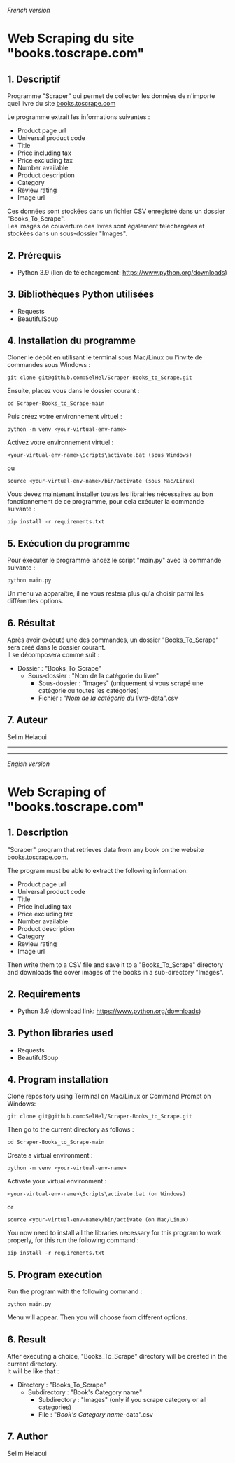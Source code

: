 *French version*

# Web Scraping du site "books.toscrape.com"

## 1. Descriptif

Programme "Scraper" qui permet de collecter les données de n'importe quel livre du site [books.toscrape.com](http://books.toscrape.com)<br>

Le programme extrait les informations suivantes :

* Product page url
* Universal product code
* Title
* Price including tax
* Price excluding tax
* Number available
* Product description
* Category
* Review rating
* Image url

Ces données sont stockées dans un fichier CSV enregistré dans un dossier "Books\_To\_Scrape".<br>
Les images de couverture des livres sont également téléchargées et stockées dans un sous-dossier "Images".

## 2. Prérequis

* Python 3.9 (lien de téléchargement: <https://www.python.org/downloads>)

## 3. Bibliothèques Python utilisées

* Requests
* BeautifulSoup

## 4. Installation du programme

Cloner le dépôt en utilisant le terminal sous Mac/Linux ou l'invite de commandes sous Windows :<br>
```
git clone git@github.com:SelHel/Scraper-Books_to_Scrape.git
```

Ensuite, placez vous dans le dossier courant :
```
cd Scraper-Books_to_Scrape-main
```

Puis créez votre environnement virtuel :
```
python -m venv <your-virtual-env-name>
```

Activez votre environnement virtuel :
```
<your-virtual-env-name>\Scripts\activate.bat (sous Windows)
```
ou
	
```
source <your-virtual-env-name>/bin/activate (sous Mac/Linux)
```
Vous devez maintenant installer toutes les librairies nécessaires au bon fonctionnement de ce programme, pour cela exécuter la commande suivante :
```
pip install -r requirements.txt
```
	
## 5. Exécution du programme

Pour éxécuter le programme lancez le script "main.py" avec la commande suivante :
```
python main.py
```

Un menu va apparaître, il ne vous restera plus qu'a choisir parmi les différentes options.

## 6. Résultat

Après avoir exécuté une des commandes, un dossier "Books\_To\_Scrape" sera créé dans le dossier courant.  
Il se décomposera comme suit :

* Dossier : "Books\_To\_Scrape"
	* Sous-dossier : "Nom de la catégorie du livre"
  		* Sous-dossier : "Images" (uniquement si vous scrapé une catégorie ou toutes les catégories)
		* Fichier : "*Nom de la catégorie du livre*-data".csv

## 7. Auteur

Selim Helaoui

----------------------------------------------------------------------------------------------------------------------------------------------------------
----------------------------------------------------------------------------------------------------------------------------------------------------------

*Engish version*

# Web Scraping of "books.toscrape.com"

## 1. Description

"Scraper" program that retrieves data from any book on the website [books.toscrape.com](http://books.toscrape.com).<br>

The program must be able to extract the following information:

* Product page url
* Universal product code
* Title
* Price including tax
* Price excluding tax
* Number available
* Product description
* Category
* Review rating
* Image url 

Then write them to a CSV file and save it to a "Books\_To\_Scrape" directory and downloads the cover images of the books in a sub-directory "Images".

## 2. Requirements

* Python 3.9 (download link: <https://www.python.org/downloads>)

## 3. Python libraries used

* Requests
* BeautifulSoup

## 4. Program installation

Clone repository using Terminal on Mac/Linux or Command Prompt on Windows:<br>
```
git clone git@github.com:SelHel/Scraper-Books_to_Scrape.git
```

Then go to the current directory as follows :
```
cd Scraper-Books_to_Scrape-main
```

Create a virtual environment :
```
python -m venv <your-virtual-env-name>
```

Activate your virtual environment :
```
<your-virtual-env-name>\Scripts\activate.bat (on Windows)
```
or
	
```
source <your-virtual-env-name>/bin/activate (on Mac/Linux)
```

You now need to install all the libraries necessary for this program to work properly, for this run the following command :
```
pip install -r requirements.txt
```

## 5. Program execution

Run the program with the following command :

```
python main.py

```
Menu will appear. Then you will choose from different options.

## 6. Result

After executing a choice, "Books\_To\_Scrape" directory will be created in the current directory.  
It will be like that :

* Directory : "Books\_To\_Scrape"
	* Subdirectory : "Book's Category name"
  		* Subdirectory : "Images" (only if you scrape category or all categories)
		* File : "*Book's Category name*-data".csv


## 7. Author

Selim Helaoui
